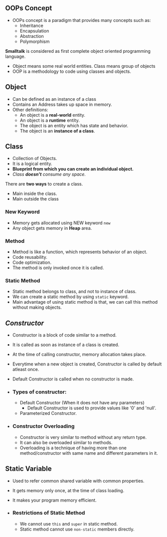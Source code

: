 ## OOPs Concept

* OOPs concept is a paradigm that provides many concepts such as:
  * Inheritance
  * Encapsulation
  * Abstraction
  * Polymorphism

**Smalltalk** is considered as first complete object oriented programming language.

* Object means some real world entities. Class means group of objects
* OOP is a methodology to code using classes and objects.



## Object

* Can be defined as an instance of a class
* Contains an Address takes up space in memory.
* Other definitions:
  * An object is a **real-world** entity.
  * An object is a **runtime** entity.
  * The object is an entity which has state and behavior.
  * The object is an **instance of a class**.

## Class

* Collection of Objects.
* It is a logical entity.
* **Blueprint from which you can create an individual object.**
* _Class **doesn't** consume any space._
  
There are **two ways** to create a class.

* Main inside the class.
* Main outside the class
### New Keyword

* Memory gets allocated using NEW keyword  `new`
* Any object gets memory in **Heap** area.



### Method

* Method is like a function, which represents behavior of an object.
* Code reusability.
* Code optimization.
* The method is only invoked once it is called.

### Static Method
* Static method belongs to class, and not to instance of class.
* We can create a static method by using `static` keyword.
* Main advantage of using static method is that, we can call this method without making objects.

## *Constructor*
* Constructor is a block of code similar to a method.
* It is called as soon as instance of a class is created.
* At the time of calling constructor, memory allocation takes place.
* Everytime when a new object is created, Constructor is called by default atleast once.
* Default Constructor is called when no constructor is made.

* ### Types of constructor:
    * Default Constructor (When it does not have any parameters)
      * Default Constructor is used to provide values like '0' and 'null'.
    * Parameterized Constructor.
* ### Constructor Overloading
  * Constructor is very similar to method without any return type.
  * It can also be overloaded similar to methods.
  * Overloading is a technique of having more than one method/constructor with same name and different parameters in it.

## Static Variable
* Used to refer common shared variable with common properties.
* It gets memory only once, at the time of class loading.
* It makes your program memory efficient.

* ### Restrictions of Static Method
  * We cannot use `this` and `super` in static method.
  * Static method cannot use `non-static` members directly.